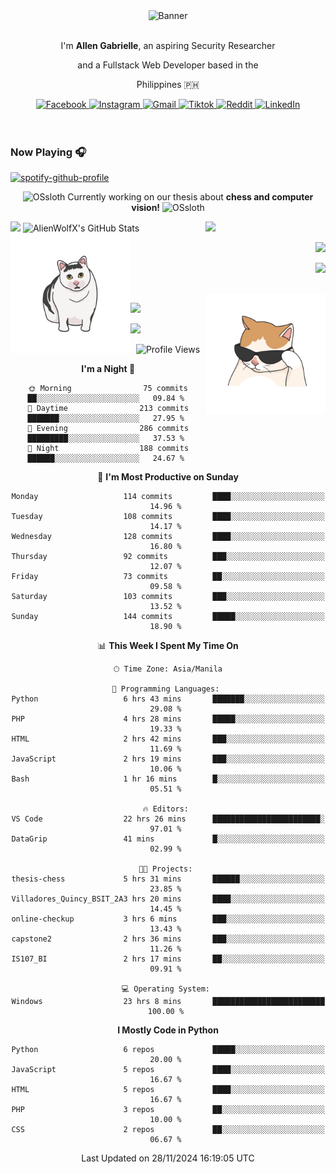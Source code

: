 <!-- AlienWolfX -->
<div align="center">
  <div>
    <!-- ME -->
    <img src="assets/banner.png" alt="Banner" />
    <div>
      <br />
      <p>I'm <b>Allen Gabrielle</b>, an aspiring Security Researcher</p>
      <p>and a Fullstack Web Developer based in the</p>
      <p>Philippines 🇵🇭</p>
    </div>
    <!-- Start Socials -->
    <div style="gap: 4px; align-items: center; margin-top: 10px">
      <a href="https://www.facebook.com/cruizallen">
        <img src="https://img.shields.io/badge/Facebook-blue?logo=facebook" alt="Facebook">
      </a>
      <a href="https://www.instagram.com/cruizallen">
        <img src="https://img.shields.io/badge/Instagram-purple?logo=instagram" alt="Instagram">
      </a>
      <a href="mailto:allengabrielle.cruiz@carsu.edu.ph">
        <img src="https://img.shields.io/badge/Gmail-white?logo=gmail" alt="Gmail">
      </a>
      <a href="https://www.tiktok.com/@cruizallen">
        <img src="https://img.shields.io/badge/Tiktok-black?logo=tiktok" alt="Tiktok">
      </a>
      <a href="https://www.reddit.com/user/AlienWolfX05">
        <img src="https://img.shields.io/badge/Reddit-white?logo=reddit" alt="Reddit">
      </a>
      <a href="https://www.linkedin.com/in/cruizallen">
        <img src="https://img.shields.io/badge/LinkedIn-blue?logo=linkedin" alt="LinkedIn">
      </a>
    </div>
    <!-- End Socials -->
  </div>
</div>

<br />
<br />

### Now Playing 🎧

<div align="left">

[![spotify-github-profile](https://spotify-github-profile.kittinanx.com/api/view?uid=eui8z7q3mzgrl6ogni10r05f6&cover_image=true&theme=novatorem&show_offline=true&background_color=121212&interchange=false&bar_color=53b14f&bar_color_cover=false)](https://spotify-github-profile.kittinanx.com/api/view?uid=eui8z7q3mzgrl6ogni10r05f6&redirect=true)

</div>

<div align="center">

![OSsloth](https://git.io/OSsloth) Currently working on our thesis about **chess and computer vision!** ![OSsloth](https://git.io/OSsloth)

</div>

<img width="38%" align="right" src="https://i.ibb.co/NsqfLfK/AC-Logo-1.png"/> 

<img width="50%" src="https://github-stats-alpha.vercel.app/api?username=AlienWolfX&cc=151515&tc=fff&ic=0a6da4&bc=151515" />

<img width="50%" src="https://github-readme-streak-stats.herokuapp.com/?user=AlienWolfX&theme=dark&hide_border=true" alt="AlienWolfX's GitHub Stats" />

<br />

<img align="left" width="38%" src="assets/confused.png" />

<div align="right" >

<a href="https://github.com/AlienWolfX/thesis-chess"><img width="50%" src="https://github-readme-stats.vercel.app/api/pin/?username=alienwolfx&repo=thesis-chess&title_color=fff&icon_color=f9f9f9&text_color=9f9f9f&bg_color=151515" /></a>

<a href="https://github.com/AlienWolfX/UZ801-USB_MODEM"><img width="50%" src="https://github-readme-stats.vercel.app/api/pin/?username=alienwolfx&repo=UZ801-USB_MODEM&title_color=fff&icon_color=f9f9f9&text_color=9f9f9f&bg_color=151515" /></a>

</div>

<br />

<img width="38%" align="right" src="assets/meow.png"/> 

<a href="https://github.com/AlienWolfX/HandsomeMod-UZ801"><img width="50%" src="https://github-readme-stats.vercel.app/api/pin/?username=alienwolfx&repo=HandsomeMod-UZ801&title_color=fff&icon_color=f9f9f9&text_color=9f9f9f&bg_color=151515" /></a>

<a href="https://github.com/AlienWolfX/HMUF02-V05-USB_MODEM"><img width="50%" src="https://github-readme-stats.vercel.app/api/pin/?username=alienwolfx&repo=HMUF02-V05-USB_MODEM&title_color=fff&icon_color=f9f9f9&text_color=9f9f9f&bg_color=151515" /></a>

<div align="center">

<!--START_SECTION:waka-->
![Profile Views](http://img.shields.io/badge/Profile%20Views-3-blue)

**I'm a Night 🦉** 

```text
🌞 Morning                75 commits          ██░░░░░░░░░░░░░░░░░░░░░░░   09.84 % 
🌆 Daytime                213 commits         ███████░░░░░░░░░░░░░░░░░░   27.95 % 
🌃 Evening                286 commits         █████████░░░░░░░░░░░░░░░░   37.53 % 
🌙 Night                  188 commits         ██████░░░░░░░░░░░░░░░░░░░   24.67 % 
```
📅 **I'm Most Productive on Sunday** 

```text
Monday                   114 commits         ████░░░░░░░░░░░░░░░░░░░░░   14.96 % 
Tuesday                  108 commits         ████░░░░░░░░░░░░░░░░░░░░░   14.17 % 
Wednesday                128 commits         ████░░░░░░░░░░░░░░░░░░░░░   16.80 % 
Thursday                 92 commits          ███░░░░░░░░░░░░░░░░░░░░░░   12.07 % 
Friday                   73 commits          ██░░░░░░░░░░░░░░░░░░░░░░░   09.58 % 
Saturday                 103 commits         ███░░░░░░░░░░░░░░░░░░░░░░   13.52 % 
Sunday                   144 commits         █████░░░░░░░░░░░░░░░░░░░░   18.90 % 
```


📊 **This Week I Spent My Time On** 

```text
🕑︎ Time Zone: Asia/Manila

💬 Programming Languages: 
Python                   6 hrs 43 mins       ███████░░░░░░░░░░░░░░░░░░   29.08 % 
PHP                      4 hrs 28 mins       █████░░░░░░░░░░░░░░░░░░░░   19.33 % 
HTML                     2 hrs 42 mins       ███░░░░░░░░░░░░░░░░░░░░░░   11.69 % 
JavaScript               2 hrs 19 mins       ███░░░░░░░░░░░░░░░░░░░░░░   10.06 % 
Bash                     1 hr 16 mins        █░░░░░░░░░░░░░░░░░░░░░░░░   05.51 % 

🔥 Editors: 
VS Code                  22 hrs 26 mins      ████████████████████████░   97.01 % 
DataGrip                 41 mins             █░░░░░░░░░░░░░░░░░░░░░░░░   02.99 % 

🐱‍💻 Projects: 
thesis-chess             5 hrs 31 mins       ██████░░░░░░░░░░░░░░░░░░░   23.85 % 
Villadores_Quincy_BSIT_2A3 hrs 20 mins       ████░░░░░░░░░░░░░░░░░░░░░   14.45 % 
online-checkup           3 hrs 6 mins        ███░░░░░░░░░░░░░░░░░░░░░░   13.43 % 
capstone2                2 hrs 36 mins       ███░░░░░░░░░░░░░░░░░░░░░░   11.26 % 
IS107_BI                 2 hrs 17 mins       ██░░░░░░░░░░░░░░░░░░░░░░░   09.91 % 

💻 Operating System: 
Windows                  23 hrs 8 mins       █████████████████████████   100.00 % 
```

**I Mostly Code in Python** 

```text
Python                   6 repos             █████░░░░░░░░░░░░░░░░░░░░   20.00 % 
JavaScript               5 repos             ████░░░░░░░░░░░░░░░░░░░░░   16.67 % 
HTML                     5 repos             ████░░░░░░░░░░░░░░░░░░░░░   16.67 % 
PHP                      3 repos             ██░░░░░░░░░░░░░░░░░░░░░░░   10.00 % 
CSS                      2 repos             ██░░░░░░░░░░░░░░░░░░░░░░░   06.67 % 
```




 Last Updated on 28/11/2024 16:19:05 UTC
<!--END_SECTION:waka-->

</div>
